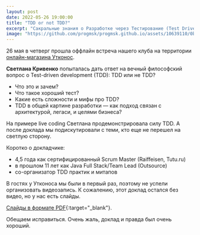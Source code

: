 ```yaml
---
layout: post
date: 2022-05-26 19:00:00
title: "TDD or not TDD?"
excerpt: "Сакральные знания о Разработке через Тестирование (Test Driven Development)."
image: "https://github.com/progmsk/progmsk.github.io/assets/10639110/0bcf6099-5803-4e6a-b265-2661e45e2973"
---
```


26 мая в четверг прошла оффлайн встреча нашего клуба на территории [онлайн-магазина Утконос](https://www.utkonos.ru/).

**Светлана Кривенко** попыталась дать ответ на вечный философский вопрос о Test-driven development (TDD): TDD или не TDD?

* Что это и зачем?
* Что такое хороший тест?
* Какие есть сложности и мифы про TDD?
* TDD в общей картине разработки — как подход связан с архитектурой, легаси, и целями бизнеса?

На примере live coding Светлана продемонстрировала силу TDD.
А после доклада мы подискутировали с теми, кто еще не перешел на светлую сторону.

Коротко о докладчике:

* 4,5 года как сертифицированный Scrum Master (Raiffeisen, Tutu.ru)
* в прошлом 11 лет как Java Full Stack/Team Lead (Outsource)
* со-организатор TDD практик и митапов

В гостях у Утконоса мы были в первый раз, поэтому не успели организовать видеозапись. К сожалению, этот доклад остался без видео, но у нас есть слайды.

[Слайды в формате PDF](https://github.com/progmsk/progmsk.github.io/files/14731439/tdd-or-not-tdd.pdf){:target="_blank"}.

Обещаем исправиться. Очень жаль, доклад и правда был очень хороший.
